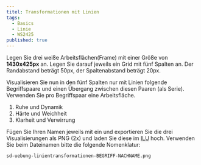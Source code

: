 ```yaml
---
titel: Transformationen mit Linien
tags: 
  - Basics
  - Linie
  - WS2425
published: true
---
```


Legen Sie drei weiße Arbeitsflächen(Frame) mit einer Größe von **1430x425px** an. Legen Sie darauf jeweils ein Grid mit fünf Spalten an. Der Randabstand beträgt 50px, der Spaltenabstand beträgt 20px. 

Visualisieren Sie nun in den fünf Spalten nur mit Linien folgende Begriffspaare und einen Übergang zwischen diesen Paaren (als Serie). Verwenden Sie pro Begriffspaar eine Arbeitsfläche. 

1. Ruhe und Dynamik
2. Härte und Weichheit
2. Klarheit und Verwirrung

<!-- Begriffe aus 2024 und 2023: 

1. Symmetrie und Asymmetrie
2. Anziehung und Abstoßung
3. Stabilität und Instabilität

1. statisch und dynamisch
2. Ordnung und Unruhe
3. Verdichtung und Auflösung

-->


Fügen Sie Ihren Namen jeweils mit ein und exportieren Sie die drei Visualisierungen als PNG (2x) und laden Sie diese im [ILU](https://ilu.th-koeln.de/ilias.php?baseClass=ilExerciseHandlerGUI&ref_id=482917&cmd=showOverview) hoch. Verwenden Sie beim Dateinamen bitte die folgende Nomenklatur:

```sd-uebung-linientransformationen-BEGRIFF-NACHNAME.png```
